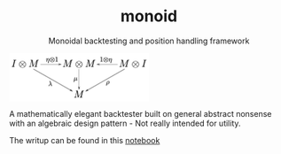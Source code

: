 <h1 align="center">monoid</h1>
<p align="center">Monoidal backtesting and position handling framework</p>

<img align="top" src="monoid.png" width=50% height=50%>

A mathematically elegant backtester built on general abstract nonsense with an algebraic design pattern - Not really intended for utility. 

The writup can be found in this [notebook](https://nbviewer.org/github/borab96/monoid/blob/main/monoidal_backtest.ipynb)  


